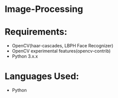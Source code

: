 # Image-Processing

# Requirements:
- OpenCV(haar-cascades, LBPH Face Recognizer)
- OpenCV experimental features(opencv-contrib)
- Python 3.x.x

# Languages Used:
- Python
